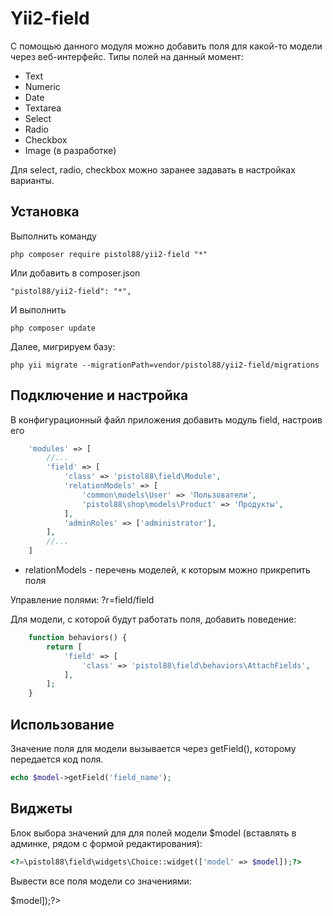 Yii2-field
==========

С помощью данного модуля можно добавить поля для какой-то модели через веб-интерфейс. Типы полей на данный момент:

* Text
* Numeric
* Date
* Textarea
* Select
* Radio
* Checkbox
* Image (в разработке)

Для select, radio, checkbox можно заранее задавать в настройках варианты.

Установка
---------------------------------

Выполнить команду

```
php composer require pistol88/yii2-field "*"
```

Или добавить в composer.json

```
"pistol88/yii2-field": "*",
```

И выполнить

```
php composer update
```

Далее, мигрируем базу:

```
php yii migrate --migrationPath=vendor/pistol88/yii2-field/migrations
```

Подключение и настройка
---------------------------------

В конфигурационный файл приложения добавить модуль field, настроив его

```php
    'modules' => [
        //...
        'field' => [
            'class' => 'pistol88\field\Module',
            'relationModels' => [
                'common\models\User' => 'Пользователи',
                'pistol88\shop\models\Product' => 'Продукты',
            ],
            'adminRoles' => ['administrator'],
        ],
        //...
    ]
```

* relationModels - перечень моделей, к которым можно прикрепить поля

Управление полями: ?r=field/field

Для модели, с которой будут работать поля, добавить поведение:

```php 
    function behaviors() {
        return [
            'field' => [
                'class' => 'pistol88\field\behaviors\AttachFields',
            ],
        ];
    }
```


Использование
---------------------------------

Значение поля для модели вызывается через getField(), которому передается код поля.

```php
echo $model->getField('field_name');
```

Виджеты
---------------------------------

Блок выбора значений для для полей модели $model (вставлять в админке, рядом с формой редактирования):

```php
<?=\pistol88\field\widgets\Choice::widget(['model' => $model]);?>
```

Вывести все поля модели со значениями:
<?=pistol88\field\widgets\Show::widget(['model' => $model]);?>				